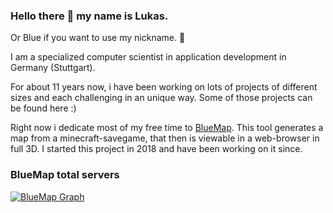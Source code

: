 ### Hello there 👋 my name is Lukas.
Or Blue if you want to use my nickname. 💙

I am a specialized computer scientist in application development in Germany (Stuttgart).

For about 11 years now, i have been working on lots of projects of different sizes and each challenging in an unique way. Some of those projects can be found here :)

Right now i dedicate most of my free time to [BlueMap](https://github.com/BlueMap-Minecraft/BlueMap#readme).
This tool generates a map from a minecraft-savegame, that then is viewable in a web-browser in full 3D. I started this project in 2018 and have been working on it since.

### BlueMap total servers
[![BlueMap Graph](https://metrics.bluecolored.de/bluemap/graph?w=600)](https://metrics.bluecolored.de/)
